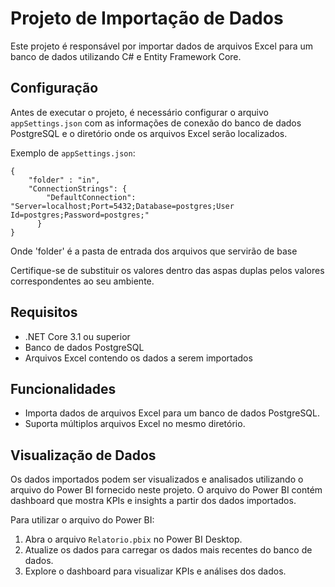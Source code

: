 # Projeto de Importação de Dados

Este projeto é responsável por importar dados de arquivos Excel para um banco de dados utilizando C# e Entity Framework Core.

## Configuração

Antes de executar o projeto, é necessário configurar o arquivo `appSettings.json` com as informações de conexão do banco de dados PostgreSQL e o diretório onde os arquivos Excel serão localizados.

Exemplo de `appSettings.json`:
```
{
    "folder" : "in",
    "ConnectionStrings": {
        "DefaultConnection": "Server=localhost;Port=5432;Database=postgres;User Id=postgres;Password=postgres;"
      }
}
```
Onde 'folder' é a pasta de entrada dos arquivos que servirão de base

Certifique-se de substituir os valores dentro das aspas duplas pelos valores correspondentes ao seu ambiente.

## Requisitos

- .NET Core 3.1 ou superior
- Banco de dados PostgreSQL
- Arquivos Excel contendo os dados a serem importados

## Funcionalidades

- Importa dados de arquivos Excel para um banco de dados PostgreSQL.
- Suporta múltiplos arquivos Excel no mesmo diretório.

## Visualização de Dados

Os dados importados podem ser visualizados e analisados utilizando o arquivo do Power BI fornecido neste projeto. O arquivo do Power BI contém dashboard que mostra KPIs e insights a partir dos dados importados.

Para utilizar o arquivo do Power BI:
1. Abra o arquivo `Relatorio.pbix` no Power BI Desktop.
2. Atualize os dados para carregar os dados mais recentes do banco de dados.
3. Explore o dashboard para visualizar KPIs e análises dos dados.
